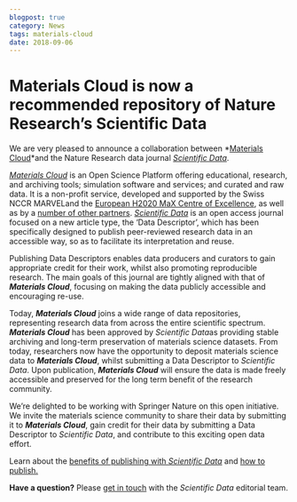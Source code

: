```yaml
---
blogpost: true
category: News
tags: materials-cloud
date: 2018-09-06
---
```


# Materials Cloud is now a recommended repository of Nature Research’s Scientific Data

We are very pleased to announce a collaboration between *[Materials Cloud](https://www.materialscloud.org/)*and the Nature Research data journal *[Scientific Data](https://www.nature.com/sdata/)*.

*[Materials Cloud](https://www.materialscloud.org/)* is an Open Science Platform offering educational, research, and archiving tools; simulation software and services; and curated and raw data. It is a non-profit service, developed and supported by the Swiss NCCR MARVELand the [European H2020 MaX Centre of Excellence](http://www.max-centre.eu/), as well as by a [number of other partners](https://www.materialscloud.org/home#partners). *[Scientific Data](https://www.nature.com/sdata/)* is an open access journal focused on a new article type, the ‘Data Descriptor’, which has been specifically designed to publish peer-reviewed research data in an accessible way, so as to facilitate its interpretation and reuse.

Publishing Data Descriptors enables data producers and curators to gain appropriate credit for their work, whilst also promoting reproducible research. The main goals of this journal are tightly aligned with that of ***Materials Cloud***, focusing on making the data publicly accessible and encouraging re-use.

Today, ***Materials Cloud*** joins a wide range of data repositories, representing research data from across the entire scientific spectrum. ***Materials Cloud*** has been approved by *Scientific Data*as providing stable archiving and long-term preservation of materials science datasets. From today, researchers now have the opportunity to deposit materials science data to ***Materials Cloud***, whilst submitting a Data Descriptor to *Scientific Data*. Upon publication, ***Materials Cloud*** will ensure the data is made freely accessible and preserved for the long term benefit of the research community.

We’re delighted to be working with Springer Nature on this open initiative. We invite the materials science community to share their data by submitting it to ***Materials Cloud***, gain credit for their data by submitting a Data Descriptor to *Scientific Data*, and contribute to this exciting open data effort.

Learn about the [benefits of publishing with *Scientific Data*](https://www.nature.com/sdata/publish/reasons-to-publish) and [how to publish.](https://www.nature.com/sdata/publish/reasons-to-publish)

**Have a question?** Please [get in touch](mailto:scientificdata@nature.com) with the *Scientific Data* editorial team.
